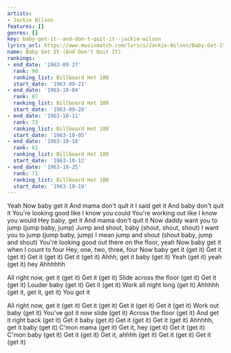 ```yaml
---
artists:
- Jackie Wilson
features: []
genres: []
key: baby-get-it--and-don-t-quit-it--jackie-wilson
lyrics_url: https://www.musixmatch.com/lyrics/Jackie-Wilson/Baby-Get-It
name: Baby Get It (And Don't Quit It)
rankings:
- end_date: '1963-09-27'
  rank: 90
  ranking_list: Billboard Hot 100
  start_date: '1963-09-21'
- end_date: '1963-10-04'
  rank: 87
  ranking_list: Billboard Hot 100
  start_date: '1963-09-28'
- end_date: '1963-10-11'
  rank: 73
  ranking_list: Billboard Hot 100
  start_date: '1963-10-05'
- end_date: '1963-10-18'
  rank: 61
  ranking_list: Billboard Hot 100
  start_date: '1963-10-12'
- end_date: '1963-10-25'
  rank: 71
  ranking_list: Billboard Hot 100
  start_date: '1963-10-19'
---
```

Yeah
Now baby get it
And mama don't quit it
I said get it
And baby don't quit it
You're looking good like I know you could
You're working out like I know you would
Hey baby, get it
And mama don't quit it
Now daddy want you to jump (jump baby, jump)
Jump and shout, baby (shout, shout, shout)
I want you to jump (jump baby, jump)
I mean jump and shout (shout baby, jump and shout)
You're looking good out there on the floor, yeah
Now baby get it when I count to four
Hey, one, two, three, four
Now baby get it (get it)
Get it (get it)
Get it (get it)
Get it (get it)
Ahhh, get it baby (get it)
Yeah (get it) yeah (get it) hey
Ahhhhhh

All right now, get it (get it)
Get it (get it)
Slide across the floor (get it)
Get it (get it)
Louder baby (get it)
Get it (get it)
Work all night long (get it)
Ahhhhh (get it, get it, get it)
You got it

All right now, get it (get it)
Get it (get it)
Get it (get it)
Get it (get it)
Work out baby (get it)
You've got it now slide (get it)
Across the floor (get it)
And get it right back (get it)
Get it baby (get it)
Get it (get it)
Get it (get it)
Ahhhhh, get it baby (get it)
C'mon mama (get it)
Get it, hey (get it)
Get it (get it)
C'mon baby (get it)
Get it (get it)
Get it, ahhhh (get it)
Get it (get it)
Get it (get it)
